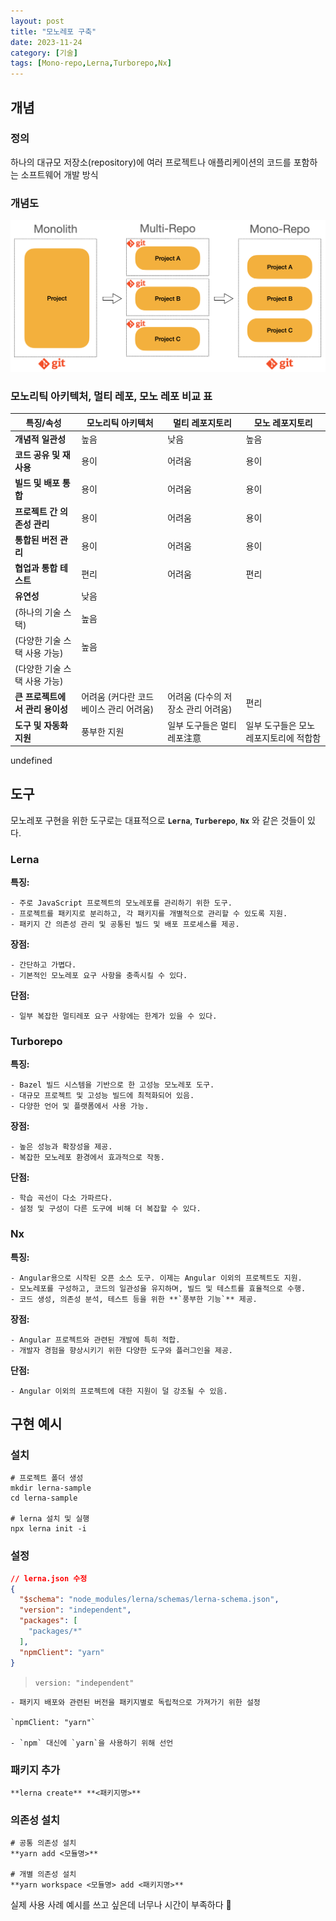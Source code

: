 ```yaml
---
layout: post
title: "모노레포 구축"
date: 2023-11-24
category: [기술]
tags: [Mono-repo,Lerna,Turborepo,Nx]
---
```



## 개념


### 정의


하나의 대규모 저장소(repository)에 여러 프로젝트나 애플리케이션의 코드를 포함하는 소프트웨어 개발 방식


### 개념도


![0](/assets/img/2023-11-24-모노레포-구축.md/0.png)


### 모노리틱 아키텍처, 멀티 레포, 모노 레포 비교 표


| 특징/속성               | 모노리틱 아키텍처              | 멀티 레포지토리             | 모노 레포지토리             |
| ------------------- | ---------------------- | -------------------- | -------------------- |
| **개념적 일관성**         | 높음                     | 낮음                   | 높음                   |
| **코드 공유 및 재사용**     | 용이                     | 어려움                  | 용이                   |
| **빌드 및 배포 통합**      | 용이                     | 어려움                  | 용이                   |
| **프로젝트 간 의존성 관리**   | 용이                     | 어려움                  | 용이                   |
| **통합된 버전 관리**       | 용이                     | 어려움                  | 용이                   |
| **협업과 통합 테스트**      | 편리                     | 어려움                  | 편리                   |
| **유연성**             | 낮음
(하나의 기술 스택)         | 높음
(다양한 기술 스택 사용 가능) | 높음
(다양한 기술 스택 사용 가능) |
| **큰 프로젝트에서 관리 용이성** | 어려움 (커다란 코드베이스 관리 어려움) | 어려움 (다수의 저장소 관리 어려움) | 편리                   |
| **도구 및 자동화 지원**     | 풍부한 지원                 | 일부 도구들은 멀티레포注意       | 일부 도구들은 모노레포지토리에 적합함 |

undefined
## 도구


모노레포 구현을 위한 도구로는 대표적으로 **`Lerna`**, **`Turberepo`**, **`Nx`** 와 같은 것들이 있다.


### **Lerna**


**특징:**

	- 주로 JavaScript 프로젝트의 모노레포를 관리하기 위한 도구.
	- 프로젝트를 패키지로 분리하고, 각 패키지를 개별적으로 관리할 수 있도록 지원.
	- 패키지 간 의존성 관리 및 공통된 빌드 및 배포 프로세스를 제공.

**장점:**

	- 간단하고 가볍다.
	- 기본적인 모노레포 요구 사항을 충족시킬 수 있다.

**단점:**

	- 일부 복잡한 멀티레포 요구 사항에는 한계가 있을 수 있다.

### **Turborepo**


**특징:**

	- Bazel 빌드 시스템을 기반으로 한 고성능 모노레포 도구.
	- 대규모 프로젝트 및 고성능 빌드에 최적화되어 있음.
	- 다양한 언어 및 플랫폼에서 사용 가능.

**장점:**

	- 높은 성능과 확장성을 제공.
	- 복잡한 모노레포 환경에서 효과적으로 작동.

**단점:**

	- 학습 곡선이 다소 가파르다.
	- 설정 및 구성이 다른 도구에 비해 더 복잡할 수 있다.

### **Nx**


**특징:**

	- Angular용으로 시작된 오픈 소스 도구. 이제는 Angular 이외의 프로젝트도 지원.
	- 모노레포를 구성하고, 코드의 일관성을 유지하며, 빌드 및 테스트를 효율적으로 수행.
	- 코드 생성, 의존성 분석, 테스트 등을 위한 **`풍부한 기능`** 제공.

**장점:**

	- Angular 프로젝트와 관련된 개발에 특히 적합.
	- 개발자 경험을 향상시키기 위한 다양한 도구와 플러그인을 제공.

**단점:**

	- Angular 이외의 프로젝트에 대한 지원이 덜 강조될 수 있음.

## 구현 예시


### 설치


```shell
# 프로젝트 폴더 생성
mkdir lerna-sample
cd lerna-sample

# lerna 설치 및 실행
npx lerna init -i
```


### 설정


```json
// lerna.json 수정
{
  "$schema": "node_modules/lerna/schemas/lerna-schema.json",
  "version": "independent",
  "packages": [
    "packages/*"
  ],
  "npmClient": "yarn"
}
```


> `version: "independent"`

	- 패키지 배포와 관련된 버전을 패키지별로 독립적으로 가져가기 위한 설정

	`npmClient: "yarn"`

	- `npm` 대신에 `yarn`을 사용하기 위해 선언

### 패키지 추가


```shell
**lerna create** **<패키지명>**
```


### 의존성 설치


```shell
# 공통 의존성 설치
**yarn add <모듈명>**

# 개별 의존성 설치
**yarn workspace <모듈명> add <패키지명>**
```


실제 사용 사례 예시를 쓰고 싶은데 너무나 시간이 부족하다 🫠

